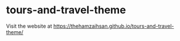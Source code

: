 # tours-and-travel-theme
Visit the website at https://thehamzaihsan.github.io/tours-and-travel-theme/
